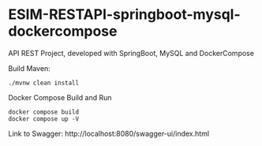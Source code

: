 # ESIM-RESTAPI-springboot-mysql-dockercompose
API REST Project, developed with SpringBoot, MySQL and DockerCompose

Build Maven:
```
./mvnw clean install
```

Docker Compose Build and Run
```
docker compose build
docker compose up -V
```

Link to Swagger:
http://localhost:8080/swagger-ui/index.html
